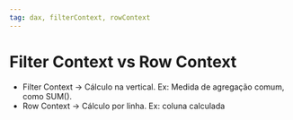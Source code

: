 ```yaml
---
tag: dax, filterContext, rowContext
---
```

# Filter Context vs Row Context

- Filter Context → Cálculo na vertical. Ex: Medida de agregação comum, como SUM().
-   Row Context → Cálculo por linha. Ex: coluna calculada